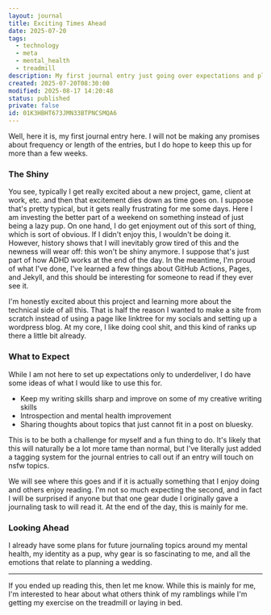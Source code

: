 ```yaml
---
layout: journal
title: Exciting Times Ahead
date: 2025-07-20
tags:
  - technology
  - meta
  - mental_health
  - treadmill
description: My first journal entry just going over expectations and plans.
created: 2025-07-20T08:30:00
modified: 2025-08-17 14:20:48
status: published
private: false
id: 01K3HBHT673JMN33BTPNCSMQA6
---
```

Well, here it is, my first journal entry here.  I will not be making any promises about frequency or length of the entries, but I do hope to keep this up for more than a few weeks.
### The Shiny
You see, typically I get really excited about a new project, game, client at work, etc. and then that excitement dies down as time goes on.  I suppose that's pretty typical, but it gets really frustrating for me some days.  Here I am investing the better part of a weekend on something instead of just being a lazy pup.  On one hand, I do get enjoyment out of this sort of thing, which is sort of obvious.  If I didn't enjoy this, I wouldn't be doing it.  However, history shows that I will inevitably grow tired of this and the newness will wear off: this won't be shiny anymore.  I suppose that's just part of how ADHD works at the end of the day.  In the meantime, I'm proud of what I've done, I've learned a few things about GitHub Actions, Pages, and Jekyll, and this should be interesting for someone to read if they ever see it.

I'm honestly excited about this project and learning more about the technical side of all this.  That is half the reason I wanted to make a site from scratch instead of using a page like linktree for my socials and setting up a wordpress blog.  At my core, I like doing cool shit, and this kind of ranks up there a little bit already.
### What to Expect
While I am not here to set up expectations only to underdeliver, I do have some ideas of what I would like to use this for.
- Keep my writing skills sharp and improve on some of my creative writing skills
- Introspection and mental health improvement
- Sharing thoughts about topics that just cannot fit in a post on bluesky.

This is to be both a challenge for myself and a fun thing to do.  It's likely that this will naturally be a lot more tame than normal, but I've literally just added a tagging system for the journal entries to call out if an entry will touch on nsfw topics.

We will see where this goes and if it is actually something that I enjoy doing and others enjoy reading.  I'm not so much expecting the second, and in fact I will be surprised if anyone but that one gear dude I originally gave a journaling task to will read it.  At the end of the day, this is mainly for me.
### Looking Ahead
I already have some plans for future journaling topics around my mental health, my identity as a pup, why gear is so fascinating to me, and all the emotions that relate to planning a wedding.

---

If you ended up reading this, then let me know.  While this is mainly for me, I'm interested to hear about what others think of my ramblings while I'm getting my exercise on the treadmill or laying in bed.